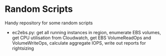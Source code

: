 # Random Scripts

Handy repository for some random scripts

- ec2ebs.py: get all running instances in region, enumerate EBS volumes, get CPU utilisation from Cloudwatch, get EBS VolumeReadOps and VolumeWriteOps, calculate aggregate IOPS, write out reports for rightsizing
